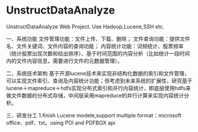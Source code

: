 # UnstructDataAnalyze
UnstructDataAnalyze Web Project.  Use Hadoop,Lucene,SSH etc.


一、系统功能
文件管理功能：文件上传、下载、删除；
文件查询功能：提供文件名、文件关键词、文件内容的查询功能；
内容统计功能：词频统计、股票频率（统计股票出现次数和给出排序）、基于时间范围的内容分析（比如统计一段时间内的文件内容信息，需要进行文件的元数据管理）。


二、系统技术架构
基于开源lucene技术来实现非结构化数据的索引和文件管理，可以实现文件索引、查询及内容统计功能；但考虑到未来系统的扩展性，研究基于lucene＋mapreduce＋hdfs实现分布式索引和并行内容统计，即底层使用hdfs来做文件数据的分布式存储，中间层采用mapreduce的并行计算来实现内容统计分析。



三、研发分工
1.finish Lucene modele,support multiple format：microsoft office、pdf、txt。using POI and PDFBOX api 
